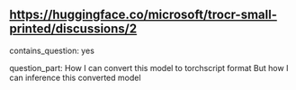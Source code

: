 ## https://huggingface.co/microsoft/trocr-small-printed/discussions/2

contains_question: yes

question_part: How I can convert this model to torchscript format 
But how I can inference this converted model